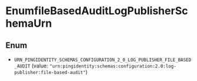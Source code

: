 

# EnumfileBasedAuditLogPublisherSchemaUrn

## Enum


* `URN_PINGIDENTITY_SCHEMAS_CONFIGURATION_2_0_LOG_PUBLISHER_FILE_BASED_AUDIT` (value: `"urn:pingidentity:schemas:configuration:2.0:log-publisher:file-based-audit"`)



